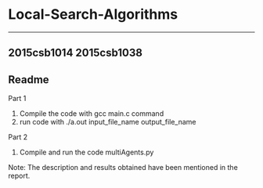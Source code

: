 # Local-Search-Algorithms
-----------------------------------
2015csb1014 2015csb1038
-----------------------------------
Readme
-----------------------------------
Part 1

1. Compile the code with gcc main.c command
2. run code with ./a.out input_file_name output_file_name

Part 2

1. Compile and run the code multiAgents.py

Note: The description and results obtained have been mentioned in the report.
